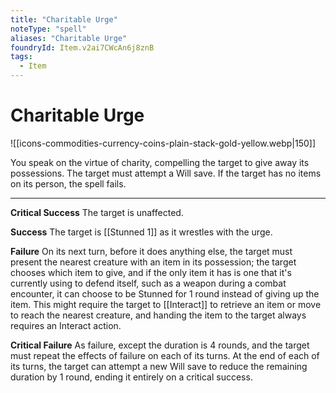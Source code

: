 ```yaml
---
title: "Charitable Urge"
noteType: "spell"
aliases: "Charitable Urge"
foundryId: Item.v2ai7CWcAn6j8znB
tags:
  - Item
---
```


# Charitable Urge
![[icons-commodities-currency-coins-plain-stack-gold-yellow.webp|150]]

You speak on the virtue of charity, compelling the target to give away its possessions. The target must attempt a Will save. If the target has no items on its person, the spell fails.

* * *

**Critical Success** The target is unaffected.

**Success** The target is [[Stunned 1]] as it wrestles with the urge.

**Failure** On its next turn, before it does anything else, the target must present the nearest creature with an item in its possession; the target chooses which item to give, and if the only item it has is one that it's currently using to defend itself, such as a weapon during a combat encounter, it can choose to be Stunned for 1 round instead of giving up the item. This might require the target to [[Interact]] to retrieve an item or move to reach the nearest creature, and handing the item to the target always requires an Interact action.

**Critical Failure** As failure, except the duration is 4 rounds, and the target must repeat the effects of failure on each of its turns. At the end of each of its turns, the target can attempt a new Will save to reduce the remaining duration by 1 round, ending it entirely on a critical success.
